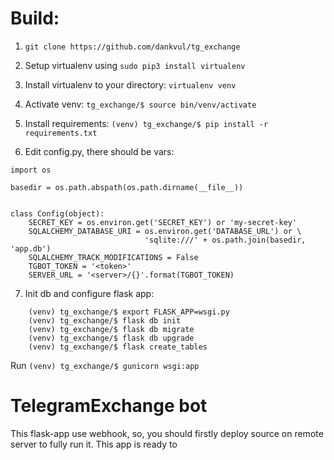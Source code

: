 # Build: 
1) `git clone https://github.com/dankvul/tg_exchange`
2) Setup virtualenv using 
`sudo pip3 install virtualenv`

3) Install virtualenv to your directory:
    `
    	virtualenv venv 
	`
4) Activate venv:
	` tg_exchange/$ source bin/venv/activate `
5) Install requirements:
	```(venv) tg_exchange/$ pip install -r requirements.txt```
6) Edit config.py, there should be vars:
```
import os

basedir = os.path.abspath(os.path.dirname(__file__))


class Config(object):
    SECRET_KEY = os.environ.get('SECRET_KEY') or 'my-secret-key'
    SQLALCHEMY_DATABASE_URI = os.environ.get('DATABASE_URL') or \
                              'sqlite:///' + os.path.join(basedir, 'app.db')
    SQLALCHEMY_TRACK_MODIFICATIONS = False
    TGBOT_TOKEN = '<token>'
    SERVER_URL = '<server>/{}'.format(TGBOT_TOKEN)
```
7) Init db and configure flask app:
````
    (venv) tg_exchange/$ export FLASK_APP=wsgi.py
    (venv) tg_exchange/$ flask db init
    (venv) tg_exchange/$ flask db migrate
    (venv) tg_exchange/$ flask db upgrade
    (venv) tg_exchange/$ flask create_tables
````
Run
	`(venv) tg_exchange/$ gunicorn wsgi:app`

# TelegramExchange bot
This flask-app use webhook, so, you should firstly deploy source on remote server to fully run it. This app is ready to 
